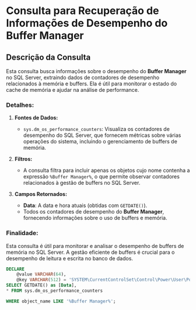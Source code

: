 # Consulta para Recuperação de Informações de Desempenho do Buffer Manager

## Descrição da Consulta

Esta consulta busca informações sobre o desempenho do **Buffer Manager** no SQL Server, extraindo dados de contadores de desempenho relacionados à memória e buffers. Ela é útil para monitorar o estado do cache de memória e ajudar na análise de performance.

### Detalhes:
1. **Fontes de Dados:**
   - `sys.dm_os_performance_counters`: Visualiza os contadores de desempenho do SQL Server, que fornecem métricas sobre várias operações do sistema, incluindo o gerenciamento de buffers de memória.

2. **Filtros:**
   - A consulta filtra para incluir apenas os objetos cujo nome contenha a expressão `%Buffer Manager%`, o que permite observar contadores relacionados à gestão de buffers no SQL Server.

3. **Campos Retornados:**
   - **Data**: A data e hora atuais (obtidas com `GETDATE()`).
   - Todos os contadores de desempenho do **Buffer Manager**, fornecendo informações sobre o uso de buffers e memória.

### Finalidade:
Esta consulta é útil para monitorar e analisar o desempenho de buffers de memória no SQL Server. A gestão eficiente de buffers é crucial para o desempenho de leitura e escrita no banco de dados.

```SQL
DECLARE
    @value VARCHAR(64),
    @key VARCHAR(512) = 'SYSTEM\CurrentControlSet\Control\Power\User\PowerSchemes'
SELECT GETDATE() as [Data],
* FROM sys.dm_os_performance_counters

WHERE object_name LIKE '%Buffer Manager%';
```